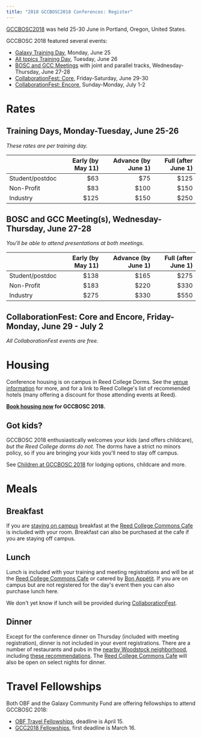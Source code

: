 ```yaml
---
title: "2018 GCCBOSC2018 Conferences: Register"
---
```


<slot name="events/gccbosc2018/header" />

[GCCBOSC2018](https://gccbosc2018.sched.com/) was held 25-30 June in Portland, Oregon, United States.

GCCBOSC 2018 featured several events:

* [Galaxy Training Day](https://gccbosc2018.sched.com/2018-06-25/overview/), Monday, June 25
* [All topics Training Day](https://gccbosc2018.sched.com/2018-06-26/overview/), Tuesday, June 26
* [BOSC and GCC Meetings](https://gccbosc2018.sched.com/overview/type/D.x+Conference+-+All) with joint and parallel tracks, Wednesday-Thursday, June 27-28
* [CollaborationFest: Core](/src/events/gccbosc2018/collaboration/index.md), Friday-Saturday, June 29-30
* [CollaborationFest: Encore](/src/events/gccbosc2018/collaboration/index.md), Sunday-Monday, July 1-2


# Rates

## Training Days, Monday-Tuesday, June 25-26

*These rates are per training day.*

| | Early (by May 11) | Advance (by June 1) | Full (after June 1) |
| --- | ---: | ---: | ---: |
| Student/postdoc | $63 | $75 | $125 |
| Non-Profit      | $83 | $100 | $150
| Industry          | $125 | $150 | $250

## BOSC and GCC Meeting(s), Wednesday-Thursday, June 27-28

*You'll be able to attend presentations at both meetings.*

| | Early (by May 11) | Advance (by June 1) | Full (after June 1) |
| --- | ---: | ---: | ---: |
| Student/postdoc | $138 | $165 | $275 |
| Non-Profit | $183 | $220 | $330 |
| Industry | $275 | $330 | $550 |


## CollaborationFest: Core and Encore, Friday-Monday, June 29 - July 2

*All CollaborationFest events are free.*

# Housing

Conference housing is on campus in Reed College Dorms.  See the [venue information](/src/events/gccbosc2018/venue/index.md) for more, and for a link to Reed College's list of recommended hotels (many offering a discount for those attending events at Reed).

**[Book housing now](https://gccbosc2018housing.eventbrite.com/) for GCCBOSC 2018.**

## Got kids?

GCCBOSC 2018 enthusiastically welcomes your kids (and offers childcare), *but the Reed College dorms do not.*  The dorms have a strict no minors policy, so if you are bringing your kids you'll need to stay off campus.

See [Children at GCCBOSC 2018](/src/events/gccbosc2018/faq/#children-at-gccbosc2018) for lodging options, childcare and more.

# Meals

## Breakfast

If you are [staying on campus](/src/events/gccbosc2018/venue/index.md#housing) breakfast at the [Reed College Commons Cafe](http://reed.cafebonappetit.com/cafe/commons-cafe/) is included with your room.  Breakfast can also be purchased at the cafe if you are staying off campus.

## Lunch

Lunch is included with your training and meeting registrations and will be at the [Reed College Commons Cafe](http://reed.cafebonappetit.com/cafe/commons-cafe/) or catered by [Bon Appétit](https://reed.catertrax.com/shopcatgroup.asp?id=2&url=/index.asp).  If you are on campus but are not registered for the day's event then you can also purchase lunch here.

We don't yet know if lunch will be provided during [CollaborationFest](/src/events/gccbosc2018/collaboration/index.md).

## Dinner

Except for the conference dinner on Thursday (included with meeting registration), dinner is not included in your event registrations.  There are a number of restaurants and pubs in the [nearby Woodstock neighborhood](https://www.yelp.com/search?find_loc=Woodstock,+Portland,+OR&start=0&l=g:-122.61042594909668,45.48405300583157,-122.62330055236816,45.47502579850064), including [these recommendations](/src/events/gccbosc2018/venue/#recommended-pubs-and-restaurants-near-reed).  The [Reed College Commons Cafe](http://reed.cafebonappetit.com/cafe/commons-cafe/) will also be open on select nights for dinner.

# Travel Fellowships

Both OBF and the Galaxy Community Fund are offering fellowships to attend GCCBOSC 2018:

* [OBF Travel Fellowships](https://github.com/OBF/obf-docs/blob/master/Travel_fellowships.md), deadline is April 15.
* [GCC2018 Fellowships](/src/news/2018-02-20-gcc-fellowships/index.md), first deadline is March 16.
